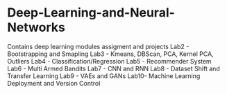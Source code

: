 # Deep-Learning-and-Neural-Networks
Contains deep learning modules assigment and projects
Lab2 - Bootstrapping and Smapling
Lab3 - Kmeans, DBScan, PCA, Kernel PCA, Outliers
Lab4 - Classification/Regression
Lab5 - Recommender System
Lab6 - Multi Armed Bandits
Lab7 - CNN and RNN
Lab8 - Dataset Shift and Transfer Learning
Lab9 - VAEs and GANs
Lab10- Machine Learning Deployment and Version Control

